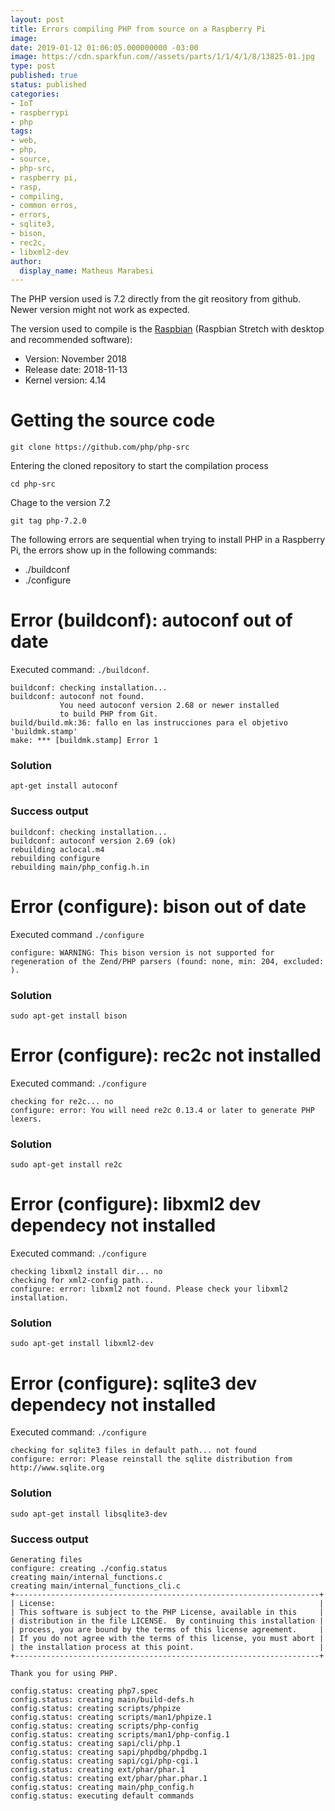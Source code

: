 ```yaml
---
layout: post
title: Errors compiling PHP from source on a Raspberry Pi
image: 
date: 2019-01-12 01:06:05.000000000 -03:00
image: https://cdn.sparkfun.com//assets/parts/1/1/4/1/8/13825-01.jpg
type: post
published: true
status: published
categories:
- IoT
- raspberrypi
- php
tags:
- web,
- php,
- source,
- php-src,
- raspberry pi,
- rasp,
- compiling,
- common erros,
- errors,
- sqlite3,
- bison,
- rec2c,
- libxml2-dev
author:
  display_name: Matheus Marabesi
---
```


The PHP version used is 7.2 directly from the git reository from github. Newer
version might not work as expected.

The version used to compile is the
[Raspbian](https://www.raspberrypi.org/downloads/raspbian) (Raspbian Stretch
with desktop and recommended software):

- Version: November 2018
- Release date: 2018-11-13
- Kernel version: 4.14

# Getting the source code

```
git clone https://github.com/php/php-src
```

Entering the cloned repository to start the compilation process

```
cd php-src
```

Chage to the version 7.2

```
git tag php-7.2.0
```

The following errors are sequential when trying to install PHP in a Raspberry Pi,
the errors show up in the following commands:

- ./buildconf
- ./configure

# Error (buildconf): autoconf out of date

Executed command: `./buildconf`.

```
buildconf: checking installation...
buildconf: autoconf not found.
           You need autoconf version 2.68 or newer installed
           to build PHP from Git.
build/build.mk:36: fallo en las instrucciones para el objetivo 'buildmk.stamp'
make: *** [buildmk.stamp] Error 1
```

### Solution

```
apt-get install autoconf
```


### Success output

```
buildconf: checking installation...
buildconf: autoconf version 2.69 (ok)
rebuilding aclocal.m4
rebuilding configure
rebuilding main/php_config.h.in
```


# Error (configure): bison out of date

Executed command `./configure`

```
configure: WARNING: This bison version is not supported for regeneration of the Zend/PHP parsers (found: none, min: 204, excluded: ).
```

### Solution

```
sudo apt-get install bison
```


# Error (configure): rec2c not installed 

Executed command: `./configure`

```
checking for re2c... no
configure: error: You will need re2c 0.13.4 or later to generate PHP lexers.
```

### Solution

```
sudo apt-get install re2c
```

# Error (configure): libxml2 dev dependecy not installed

Executed command: `./configure`

```
checking libxml2 install dir... no
checking for xml2-config path...
configure: error: libxml2 not found. Please check your libxml2 installation.
```

### Solution

```
sudo apt-get install libxml2-dev
```

# Error (configure): sqlite3 dev dependecy not installed

Executed command: `./configure`

```
checking for sqlite3 files in default path... not found
configure: error: Please reinstall the sqlite distribution from http://www.sqlite.org
```

### Solution

```
sudo apt-get install libsqlite3-dev
```

### Success output

```terminal
Generating files
configure: creating ./config.status
creating main/internal_functions.c
creating main/internal_functions_cli.c
+--------------------------------------------------------------------+
| License:                                                           |
| This software is subject to the PHP License, available in this     |
| distribution in the file LICENSE.  By continuing this installation |
| process, you are bound by the terms of this license agreement.     |
| If you do not agree with the terms of this license, you must abort |
| the installation process at this point.                            |
+--------------------------------------------------------------------+

Thank you for using PHP.

config.status: creating php7.spec
config.status: creating main/build-defs.h
config.status: creating scripts/phpize
config.status: creating scripts/man1/phpize.1
config.status: creating scripts/php-config
config.status: creating scripts/man1/php-config.1
config.status: creating sapi/cli/php.1
config.status: creating sapi/phpdbg/phpdbg.1
config.status: creating sapi/cgi/php-cgi.1
config.status: creating ext/phar/phar.1
config.status: creating ext/phar/phar.phar.1
config.status: creating main/php_config.h
config.status: executing default commands
```
